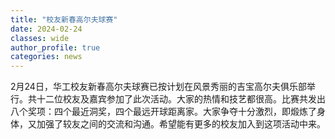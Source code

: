 ```yaml
---
title: "校友新春高尔夫球赛"
date: 2024-02-24
classes: wide
author_profile: true
categories: news
---
```


2月24日，华工校友新春高尔夫球赛已按计划在风景秀丽的吉宝高尔夫俱乐部举行。共十二位校友及嘉宾参加了此次活动。大家的热情和技艺都很高。比赛共发出八个奖项：四个最近洞奖，四个最远开球距离家。大家争夺十分激烈，即煅炼了身体，又加强了较友之间的交流和沟通。希望能有更多的校友加入到这项活动中来。